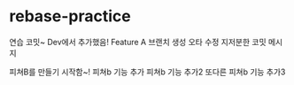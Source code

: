 # rebase-practice

연습 코밋~
Dev에서 추가했음!
Feature A 브랜치 생성
오타 수정
지저분한 코밋 메시지

피쳐B를 만들기 시작함~!
피쳐b 기능 추가
피쳐b 기능 추가2
또다른 피쳐b 기능 추가3
